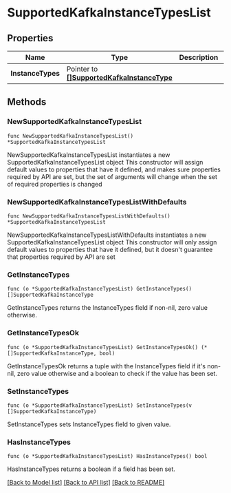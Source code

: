 # SupportedKafkaInstanceTypesList

## Properties

Name | Type | Description | Notes
------------ | ------------- | ------------- | -------------
**InstanceTypes** | Pointer to [**[]SupportedKafkaInstanceType**](SupportedKafkaInstanceType.md) |  | [optional] 


## Methods

### NewSupportedKafkaInstanceTypesList

`func NewSupportedKafkaInstanceTypesList() *SupportedKafkaInstanceTypesList`

NewSupportedKafkaInstanceTypesList instantiates a new SupportedKafkaInstanceTypesList object
This constructor will assign default values to properties that have it defined,
and makes sure properties required by API are set, but the set of arguments
will change when the set of required properties is changed

### NewSupportedKafkaInstanceTypesListWithDefaults

`func NewSupportedKafkaInstanceTypesListWithDefaults() *SupportedKafkaInstanceTypesList`

NewSupportedKafkaInstanceTypesListWithDefaults instantiates a new SupportedKafkaInstanceTypesList object
This constructor will only assign default values to properties that have it defined,
but it doesn't guarantee that properties required by API are set


### GetInstanceTypes

`func (o *SupportedKafkaInstanceTypesList) GetInstanceTypes() []SupportedKafkaInstanceType`

GetInstanceTypes returns the InstanceTypes field if non-nil, zero value otherwise.

### GetInstanceTypesOk

`func (o *SupportedKafkaInstanceTypesList) GetInstanceTypesOk() (*[]SupportedKafkaInstanceType, bool)`

GetInstanceTypesOk returns a tuple with the InstanceTypes field if it's non-nil, zero value otherwise
and a boolean to check if the value has been set.

### SetInstanceTypes

`func (o *SupportedKafkaInstanceTypesList) SetInstanceTypes(v []SupportedKafkaInstanceType)`

SetInstanceTypes sets InstanceTypes field to given value.

### HasInstanceTypes

`func (o *SupportedKafkaInstanceTypesList) HasInstanceTypes() bool`

HasInstanceTypes returns a boolean if a field has been set.



[[Back to Model list]](../README.md#documentation-for-models) [[Back to API list]](../README.md#documentation-for-api-endpoints) [[Back to README]](../README.md)

